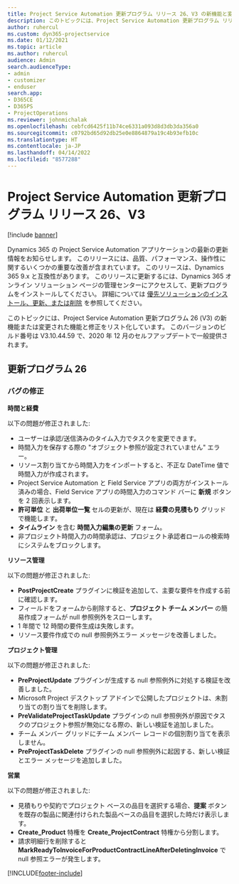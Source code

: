```yaml
---
title: Project Service Automation 更新プログラム リリース 26、V3 の新機能と変更点
description: このトピックには、Project Service Automation 更新プログラム リリース 26、V3 で利用可能な機能と修正をリスト化しています。
author: ruhercul
ms.custom: dyn365-projectservice
ms.date: 01/12/2021
ms.topic: article
ms.author: ruhercul
audience: Admin
search.audienceType:
- admin
- customizer
- enduser
search.app:
- D365CE
- D365PS
- ProjectOperations
ms.reviewer: johnmichalak
ms.openlocfilehash: cebfcd6425f11b74ce6331a093d8d3db3da356a0
ms.sourcegitcommit: c0792bd65d92db25e0e8864879a19c4b93efb10c
ms.translationtype: HT
ms.contentlocale: ja-JP
ms.lasthandoff: 04/14/2022
ms.locfileid: "8577288"
---
```

# <a name="project-service-automation-update-release-26-v3"></a>Project Service Automation 更新プログラム リリース 26、V3

[!include [banner](../includes/psa-now-project-operations.md)]

Dynamics 365 の Project Service Automation アプリケーションの最新の更新情報をお知らせします。 このリリースには、品質、パフォーマンス、操作性に関するいくつかの重要な改善が含まれています。 このリリースは、Dynamics 365 9.x と互換性があります。 このリリースに更新するには、Dynamics 365 オンライン ソリューション ページの管理センターにアクセスして、更新プログラムをインストールしてください。 詳細については [優先ソリューションのインストール、更新、または削除](/power-platform/admin/install-remove-preferred-solution) を参照してください。

このトピックには、Project Service Automation 更新プログラム 26 (V3) の新機能または変更された機能と修正をリスト化しています。 このバージョンのビルド番号は V3.10.44.59 で、2020 年 12 月のセルフアップデートで一般提供されます。

## <a name="update-release-26"></a>更新プログラム 26

### <a name="bug-fixes"></a>バグの修正

**時間と経費**

以下の問題が修正されました:

- ユーザーは承認/送信済みのタイム入力でタスクを変更できます。
- 時間入力を保存する際の "オブジェクト参照が設定されていません" エラー。
- リソース割り当てから時間入力をインポートすると、不正な DateTime 値で時間入力が作成されます。
- Project Service Automation と Field Service アプリの両方がインストール済みの場合、Field Service アプリの時間入力のコマンド バーに **新規** ボタンを 2 回表示します。
- **許可単位** と **出荷単位一覧** セルの更新が、現在は **経費の見積もり** グリッドで機能します。
- **タイムライン** を含む **時間入力編集の更新** フォーム。
- 非プロジェクト時間入力の時間承認は、プロジェクト承認者ロールの検索時にシステムをブロックします。

**リソース管理**

以下の問題が修正されました:

- **PostProjectCreate** プラグインに検証を追加して、主要な要件を作成する前に確認します。
- フィールドをフォームから削除すると、**プロジェクト チーム メンバー** の簡易作成フォームが null 参照例外をスローします。
- 1 年間で 12 時間の要件生成は失敗します。
- リソース要件作成での null 参照例外エラー メッセージを改善しました。

**プロジェクト管理**

以下の問題が修正されました:

- **PreProjectUpdate** プラグインが生成する null 参照例外に対処する検証を改善しました。
- Microsoft Project デスクトップ アドインで公開したプロジェクトは、未割り当ての割り当てを削除します。
- **PreValidateProjectTaskUpdate** プラグインの null 参照例外が原因でタスクのプロジェクト参照が無効になる際の、新しい検証を追加しました。
- チーム メンバー グリッドにチーム メンバー レコードの個別割り当てを表示しません。
- **PreProjectTaskDelete** プラグインの null 参照例外に起因する、新しい検証とエラー メッセージを追加しました。

**営業**

以下の問題が修正されました:

- 見積もりや契約でプロジェクト ベースの品目を選択する場合、**提案** ボタンを既存の製品に関連付けられた製品ベースの品目を選択した時だけ表示します。
- **Create_Product** 特権を **Create_ProjectContract** 特権から分割します。
- 請求明細行を削除すると **MarkReadyToInvoiceForProductContractLineAfterDeletingInvoice** で null 参照エラーが発生します。


[!INCLUDE[footer-include](../includes/footer-banner.md)]
